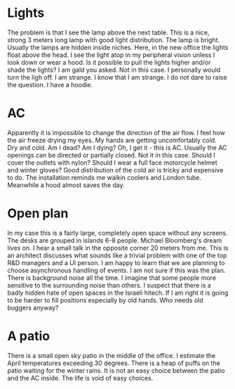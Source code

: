 # Lights

The problem is that I see the lamp above the next table. This is a nice, strong 3 meters long lamp with good light distribution. The lamp is bright. Usually the lamps are hidden inside niches. Here, in the new office the lights float above the head. I see the light atop in my peripheral vision unless I look down or wear a hood. Is it possible to pull the lights higher and/or shade the lights? I am gald you asked. Not in this case. I personally would turn the ligh off. I am strange. I know that I am strange. I do not dare to raise the question. I have a hoodie.

# AC

Apparently it is impossible to change the direction of the air flow. I feel how the air freeze drying my eyes. My hands are getting uncomfortably cold. Dry and cold. Am I dead? Am I dying? Oh, I get it - this is AC. Usually the AC openings can be directed or partially closed. Not it in this case. Should I cover the outlets with nylon? Should I wear a full face motorcycle helmet and winter gloves? Good distribution of the cold air is tricky and expensive to do. The installation reminds me walkin coolers and London tube. Meanwhile a hood almost saves the day.

# Open plan

In my case this is a fairly large, completely open space without any screens. The desks are grouped in islands 6-8 people. Michael Bloomberg's dream lives on. I hear a small talk in the opposite corner 20 meters from me. This is an architect discusses what sounds like a trivial problem with one of the top R&D managers and a UI person. I am happy to learn that we are planning to choose asynchronous handling of events. I am  not sure if this was the plan. There is background noise all the time. I imagine that some people more sensitive to the surrounding noise than others. I suspect that there is a badly hidden hate of open spaces in the Israeli hitech. If I am right it is going to be harder to fill positions especially by old hands. Who needs old buggers anyway?

# A patio

There is a small open sky patio in the middle of the office. I estimate the April temperatures exceeding 30 degrees. There is a heap of puffs on the patio waiting for the winter rains. It is not an easy choice between the patio and the AC inside. The life is void of easy choices.



